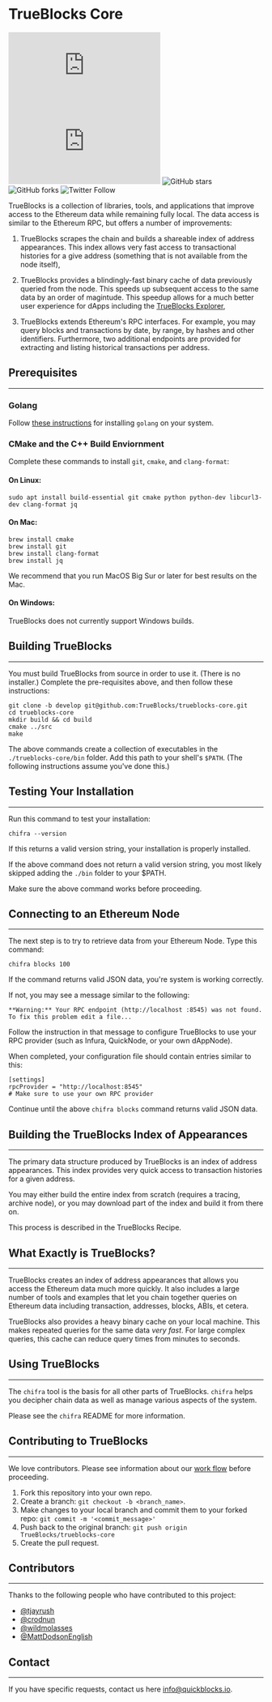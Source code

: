 # TrueBlocks Core

![GitHub repo size](https://img.shields.io/github/repo-size/scottydocs/README-template.md)
![GitHub contributors](https://img.shields.io/github/contributors/scottydocs/README-template.md)
![GitHub stars](https://img.shields.io/github/stars/TrueBlocks/trueblocks-core?style%3Dsocial)
![GitHub forks](https://img.shields.io/github/forks/TrueBlocks/trueblocks-core?style=social)
![Twitter Follow](https://img.shields.io/twitter/follow/trueblocks?style=social)

TrueBlocks is a collection of libraries, tools, and applications that improve access to the Ethereum data while remaining fully local. The data access is similar to the Ethereum RPC, but offers a number of improvements:

1) TrueBlocks scrapes the chain and builds a shareable index of address appearances. This index allows very fast access to transactional histories for a give address (something that is not available from the node itself),

2) TrueBlocks provides a blindingly-fast binary cache of data previously queried from the node. This speeds up subsequent access to the same data by an order of magintude. This speedup allows for a much better user experience for dApps including the [TrueBlocks Explorer](https://github.com/TrueBlocks/trueblocks-explorer),

3) TrueBlocks extends Ethereum's RPC interfaces. For example, you may query blocks and transactions by date, by range, by hashes and other identifiers. Furthermore, two additional endpoints are provided for extracting and listing historical transactions per address.

## Prerequisites

---

### Golang

Follow [these instructions](https://golang.org/doc/install) for installing `golang` on your system.

### CMake and the C++ Build Enviornment

Complete these commands to install `git`, `cmake`, and `clang-format`:

#### On Linux:

    sudo apt install build-essential git cmake python python-dev libcurl3-dev clang-format jq

#### On Mac:

    brew install cmake
    brew install git
    brew install clang-format
    brew install jq

We recommend that you run MacOS Big Sur or later for best results on the Mac.

#### On Windows:

TrueBlocks does not currently support Windows builds.

## Building TrueBlocks

---

You must build TrueBlocks from source in order to use it. (There is no installer.) Complete the pre-requisites above, and then follow these instructions:

    git clone -b develop git@github.com:TrueBlocks/trueblocks-core.git
    cd trueblocks-core
    mkdir build && cd build
    cmake ../src
    make

The above commands create a collection of executables in the `./trueblocks-core/bin` folder. Add this path to your shell's `$PATH`. (The following instructions assume you've done this.)

## Testing Your Installation

---

Run this command to test your installation:

    chifra --version

If this returns a valid version string, your installation is properly installed.

If the above command does not return a valid version string, you most likely skipped adding the `./bin` folder to your $PATH.

Make sure the above command works before proceeding.

## Connecting to an Ethereum Node

---

The next step is to try to retrieve data from your Ethereum Node. Type this command:

    chifra blocks 100

If the command returns valid JSON data, you're system is working correctly.

If not, you may see a message similar to the following:

    **Warning:** Your RPC endpoint (http://localhost :8545) was not found. To fix this problem edit a file...

Follow the instruction in that message to configure TrueBlocks to use your RPC provider (such as Infura, QuickNode, or your own dAppNode).

When completed, your configuration file should contain entries similar to this:

```[toml]
[settings]
rpcProvider = "http://localhost:8545"
# Make sure to use your own RPC provider
```

Continue until the above `chifra blocks` command returns valid JSON data.

## Building the TrueBlocks Index of Appearances

---

The primary data structure produced by TrueBlocks is an index of address appearances. This index provides very quick access to transaction histories for a given address.

You may either build the entire index from scratch (requires a tracing, archive node), or you may download part of the index and build it from there on.

This process is described in the TrueBlocks Recipe.

## What Exactly is TrueBlocks?

---

TrueBlocks creates an index of address appearances that allows you access the Ethereum data much more quickly. It also includes a large number of tools and examples that let you chain together queries on Ethereum data including transaction, addresses, blocks, ABIs, et cetera.

TrueBlocks also provides a heavy binary cache on your local machine. This makes repeated queries for the same data *very fast*. For large complex queries, this cache can reduce query times from minutes to seconds.

## Using TrueBlocks

---

The `chifra` tool is the basis for all other parts of TrueBlocks.
`chifra` helps you decipher chain data as well as manage various aspects of the system.

Please see the `chifra` README for more information.

## Contributing to TrueBlocks

---
We love contributors. Please see information about our [work flow](./docs/BRANCHING.md) before proceeding.

1. Fork this repository into your own repo.
2. Create a branch: `git checkout -b <branch_name>`.
3. Make changes to your local branch and commit them to your forked repo: `git commit -m '<commit_message>'`
4. Push back to the original branch: `git push origin TrueBlocks/trueblocks-core`
5. Create the pull request.

## Contributors

---
Thanks to the following people who have contributed to this project:

* [@tjayrush](https://github.com/tjayrush)
* [@crodnun](https://github.com/crodnun)
* [@wildmolasses](https://github.com/wildmolasses)
* [@MattDodsonEnglish](https://github.com/MattDodsonEnglish)

## Contact

---
If you have specific requests, contact us here <info@quickblocks.io>.
